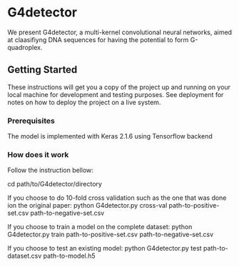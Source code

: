 # G4detector

We present G4detector, a multi-kernel convolutional neural networks, aimed at claasifiyng DNA sequences for having the potential to form G-quadroplex.

## Getting Started

These instructions will get you a copy of the project up and running on your local machine for development and testing purposes. See deployment for notes on how to deploy the project on a live system.

### Prerequisites

The model is implemented with Keras 2.1.6 using Tensorflow backend


### How does it work

Follow the instruction bellow:

cd path/to/G4detector/directory

If you choose to do 10-fold cross validation such as the one that was done ion the original paper:
python G4detector.py cross-val path-to-positive-set.csv path-to-negative-set.csv

If you choose to train a model on the complete dataset:
python G4detector.py train path-to-positive-set.csv path-to-negative-set.csv

If you choose to test an existing model:
python G4detector.py test path-to-dataset.csv path-to-model.h5

